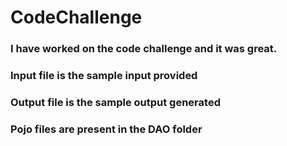 # CodeChallenge


### I have worked on the code challenge and it was great. 

### Input file is the sample input provided
### Output file is the sample output generated

### Pojo files are present in the DAO folder  
